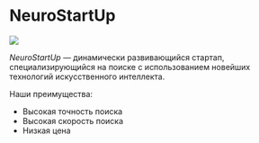 # NeuroStartUp

![](https://netology-code.github.io/git-homeworks/introduction/assets/logo.png)

*NeuroStartUp* — динамически развивающийся стартап, специализирующийся на поиске с использованием новейших технологий искусственного интеллекта.




Наши преимущества:
* Высокая точность поиска
* Высокая скорость поиска
* Низкая цена
